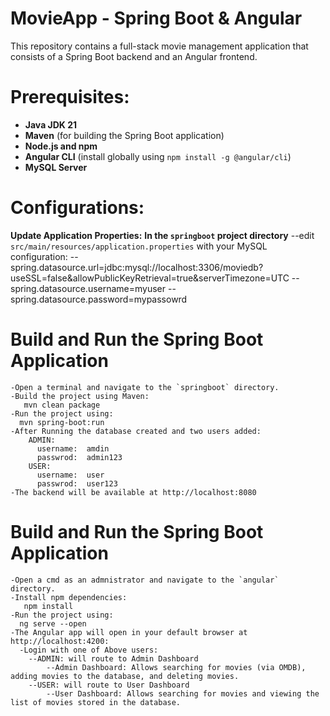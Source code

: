 # MovieApp - Spring Boot & Angular
This repository contains a full-stack movie management application that consists of a Spring Boot backend and an Angular frontend.

# Prerequisites:
  - **Java JDK 21** 
  - **Maven** (for building the Spring Boot application)
  - **Node.js and npm**
  - **Angular CLI** (install globally using `npm install -g @angular/cli`)
  - **MySQL Server**


# Configurations:
  **Update Application Properties:**
  **In the `springboot` project directory** 
      --edit `src/main/resources/application.properties` with your MySQL configuration:
      --spring.datasource.url=jdbc:mysql://localhost:3306/moviedb?useSSL=false&allowPublicKeyRetrieval=true&serverTimezone=UTC
      --spring.datasource.username=myuser
      --spring.datasource.password=mypassowrd

# Build and Run the Spring Boot Application
    -Open a terminal and navigate to the `springboot` directory.
    -Build the project using Maven:
       mvn clean package
    -Run the project using:
      mvn spring-boot:run
    -After Running the database created and two users added: 
        ADMIN:
          username:  amdin
          passwrod:  admin123
        USER:
          username:  user
          passwrod:  user123
    -The backend will be available at http://localhost:8080

# Build and Run the Spring Boot Application
    -Open a cmd as an admnistrator and navigate to the `angular` directory.
    -Install npm dependencies:
       npm install
    -Run the project using:
      ng serve --open
    -The Angular app will open in your default browser at http://localhost:4200:
      -Login with one of Above users:
        --ADMIN: will route to Admin Dashboard
            --Admin Dashboard: Allows searching for movies (via OMDB), adding movies to the database, and deleting movies.
        --USER: will route to User Dashboard
            --User Dashboard: Allows searching for movies and viewing the list of movies stored in the database.


  
